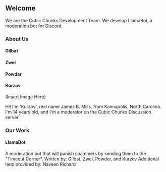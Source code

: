 ## Welcome

We are the Cubic Chunks Development Team. We develop LlamaBot, a moderation bot for Discord.

### About Us

#### Gilbat

#### Zwei

#### Powder

#### Kurzov
(Insert Image Here)

Hi! I'm 'Kurzov', real name James B. Mills, from Kannapolis, North Carolina. I'm 14 years old, and I'm a moderator on the Cubic Chunks Discussion server.

### Our Work

#### LlamaBot
A moderation bot that will punish spammers by sending them to the "Timeout Corner".
Written by: Gilbat, Zwei, Powder, and Kurzov
Additional help provided by: Naveen Richard
